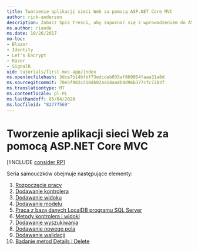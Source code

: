 ```yaml
---
title: Tworzenie aplikacji sieci Web za pomocą ASP.NET Core MVC
author: rick-anderson
description: Zobacz Spis treści, aby zapoznać się z wprowadzeniem do ASP.NET Core MVC.
ms.author: riande
ms.date: 10/26/2017
no-loc:
- Blazor
- Identity
- Let's Encrypt
- Razor
- SignalR
uid: tutorials/first-mvc-app/index
ms.openlocfilehash: 3dce7b14bfbf73edcdab035af869054faaa31a8d
ms.sourcegitcommit: 70e5f982c218db82aa54aa8b8d96b377cfc7283f
ms.translationtype: MT
ms.contentlocale: pl-PL
ms.lasthandoff: 05/04/2020
ms.locfileid: "82777569"
---
```

# <a name="create-a-web-app-with-aspnet-core-mvc"></a>Tworzenie aplikacji sieci Web za pomocą ASP.NET Core MVC

[!INCLUDE [consider RP](~/includes/razor.md)]

Seria samouczków obejmuje następujące elementy:

1. [Rozpoczęcie pracy](start-mvc.md)
1. [Dodawanie kontrolera](adding-controller.md)
1. [Dodawanie widoku](adding-view.md)
1. [Dodawanie modelu](adding-model.md)
1. [Praca z bazą danych LocalDB programu SQL Server](working-with-sql.md)
1. [Metody kontrolera i widoki](controller-methods-views.md)
1. [Dodawanie wyszukiwania](search.md)
1. [Dodawanie nowego pola](new-field.md)
1. [Dodawanie walidacji](validation.md)
1. [Badanie metod Details i Delete](details.md)
